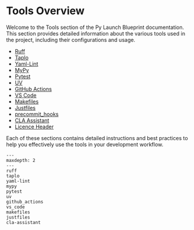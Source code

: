 # Tools Overview

Welcome to the Tools section of the Py Launch Blueprint documentation. This section provides detailed information about the various tools used in the project, including their configurations and usage.

<!-- ## Table of Contents -->

- [Ruff](ruff.md)
- [Taplo](taplo.md)
- [Yaml-Lint](yaml_lint.md)
- [MyPy](mypy.md)
- [Pytest](pytest.md)
- [UV](uv.md)
- [GitHub Actions](github_actions.md)
- [VS Code](vs_code.md)
- [Makefiles](makefiles.md)
- [Justfiles](justfiles.md)
- [precommit_hooks](precommit_hooks.md)
- [CLA Assistant](cla-assistant.md)
- [Licence Header](license-check.md)


Each of these sections contains detailed instructions and best practices to help you effectively use the tools in your development workflow.

```{toctree}
---
maxdepth: 2
---
ruff
taplo
yaml-lint
mypy
pytest
uv
github_actions
vs_code
makefiles
justfiles
cla-assistant

```
